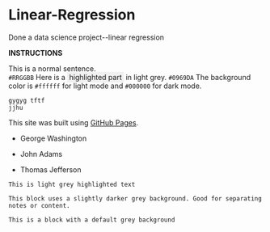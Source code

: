 # Linear-Regression
Done a data science project--linear regression

**INSTRUCTIONS**

This is a normal sentence.  
`#RRGGBB` Here is a <span style="background-color: #f0f0f0; padding: 2px 4px;">highlighted part</span> in light grey.
`#0969DA`
The background color is `#ffffff` for light mode and `#000000` for dark mode.
```
gygyg tftf
jjhu
```
This site was built using [GitHub Pages](https://pages.github.com/).
- George Washington
* John Adams
+ Thomas Jefferson

`This is light grey highlighted text`

`` This block uses a slightly darker grey background. Good for separating notes or content. ``


```
This is a block with a default grey background
```

